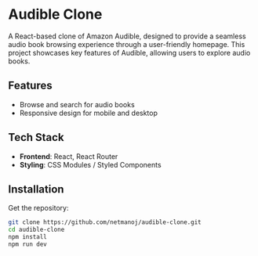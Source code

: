 # Audible Clone

A React-based clone of Amazon Audible, designed to provide a seamless audio book browsing experience through a user-friendly homepage. This project showcases key features of Audible, allowing users to explore audio books.

## Features

- Browse and search for audio books
- Responsive design for mobile and desktop

## Tech Stack

- **Frontend**: React, React Router
- **Styling**: CSS Modules / Styled Components

## Installation

 Get the repository:
   ```bash
   git clone https://github.com/netmanoj/audible-clone.git
   cd audible-clone
   npm install
   npm run dev
